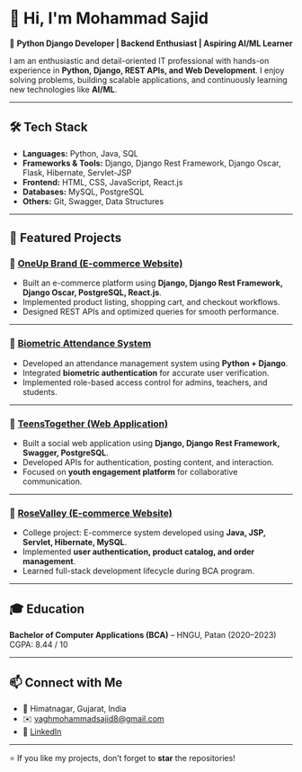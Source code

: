 # 👋 Hi, I'm Mohammad Sajid  

🚀 **Python Django Developer | Backend Enthusiast | Aspiring AI/ML Learner**  

I am an enthusiastic and detail-oriented IT professional with hands-on experience in **Python, Django, REST APIs, and Web Development**. I enjoy solving problems, building scalable applications, and continuously learning new technologies like **AI/ML**.  

---

## 🛠️ Tech Stack  
- **Languages:** Python, Java, SQL  
- **Frameworks & Tools:** Django, Django Rest Framework, Django Oscar, Flask, Hibernate, Servlet-JSP  
- **Frontend:** HTML, CSS, JavaScript, React.js  
- **Databases:** MySQL, PostgreSQL  
- **Others:** Git, Swagger, Data Structures  

---

## 📌 Featured Projects  

### 🔹 [OneUp Brand (E-commerce Website)](https://github.com/VaghMohammadSajid/OneupBrand_Project-Admin_panel-)  
- Built an e-commerce platform using **Django, Django Rest Framework, Django Oscar, PostgreSQL, React.js**.  
- Implemented product listing, shopping cart, and checkout workflows.  
- Designed REST APIs and optimized queries for smooth performance.  

---

### 🔹 [Biometric Attendance System](https://github.com/VaghMohammadSajid/biometric_attendance)  
- Developed an attendance management system using **Python + Django**.  
- Integrated **biometric authentication** for accurate user verification.  
- Implemented role-based access control for admins, teachers, and students.  

---

### 🔹 [TeensTogether (Web Application)](https://github.com/VaghMohammadSajid/teens_togather)  
- Built a social web application using **Django, Django Rest Framework, Swagger, PostgreSQL**.  
- Developed APIs for authentication, posting content, and interaction.  
- Focused on **youth engagement platform** for collaborative communication.  

---

### 🔹 [RoseValley (E-commerce Website)](https://github.com/VaghMohammadSajid/RoseValley)  
- College project: E-commerce system developed using **Java, JSP, Servlet, Hibernate, MySQL**.  
- Implemented **user authentication, product catalog, and order management**.  
- Learned full-stack development lifecycle during BCA program.  

---

## 🎓 Education  
**Bachelor of Computer Applications (BCA)** – HNGU, Patan (2020–2023)  
CGPA: 8.44 / 10  

---

## 📫 Connect with Me  
- 📍 Himatnagar, Gujarat, India  
- ✉️ vaghmohammadsajid8@gmail.com  
- 🔗 [LinkedIn](https://www.linkedin.com/in/mo-sajid-111504274)  

---

⭐ If you like my projects, don’t forget to **star** the repositories!  

